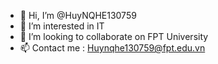 - 👋 Hi, I’m @HuyNQHE130759
- 👀 I’m interested in IT
- 💞️ I’m looking to collaborate on FPT University
- 📫 Contact me : Huynqhe130759@fpt.edu.vn
